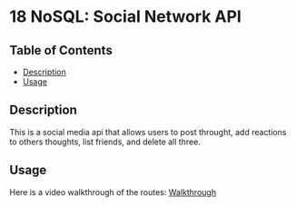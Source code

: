 # 18 NoSQL: Social Network API
 ## Table of Contents
  - [Description](#description)
  - [Usage](#usage)
  
  ## Description
This is a social media api that allows users to post throught, add reactions to others thoughts, list friends, and delete all three.
  
  ## Usage
Here is a video walkthrough of the routes:
[Walkthrough
](https://drive.google.com/file/d/1otkkoib5klyFb19ZNkIieqaORsaHEOtD/view)
